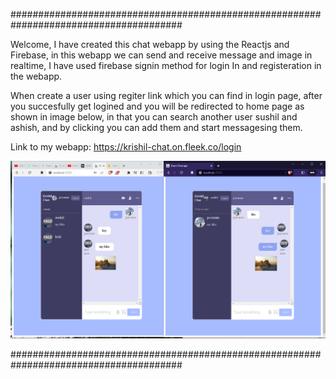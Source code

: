 #######################################################################################

Welcome,
I have created this chat webapp by using the Reactjs and Firebase, in this webapp we can send and receive message and image in realtime, I have used firebase signin method for login In and registeration in the webapp.

When create a user using regiter link which you can find in login page, after you succesfully get logined and you will be redirected to home page as shown in image below, in that you can search another user sushil and ashish, and by clicking you can add them and start messagesing them.

Link to my webapp:
https://krishil-chat.on.fleek.co/login

![Screenshot](demo.png)

#######################################################################################
